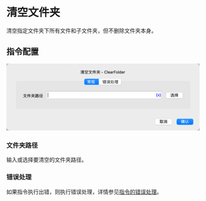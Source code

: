 # 清空文件夹

清空指定文件夹下所有文件和子文件夹，但不删除文件夹本身。

## 指令配置

![清空文件夹常规配置对话框](clear_folder_general_config.png)

### 文件夹路径

输入或选择要清空的文件夹路径。

### 错误处理

如果指令执行出错，则执行错误处理，详情参见[指令的错误处理](../../manual/error_handling.md)。
